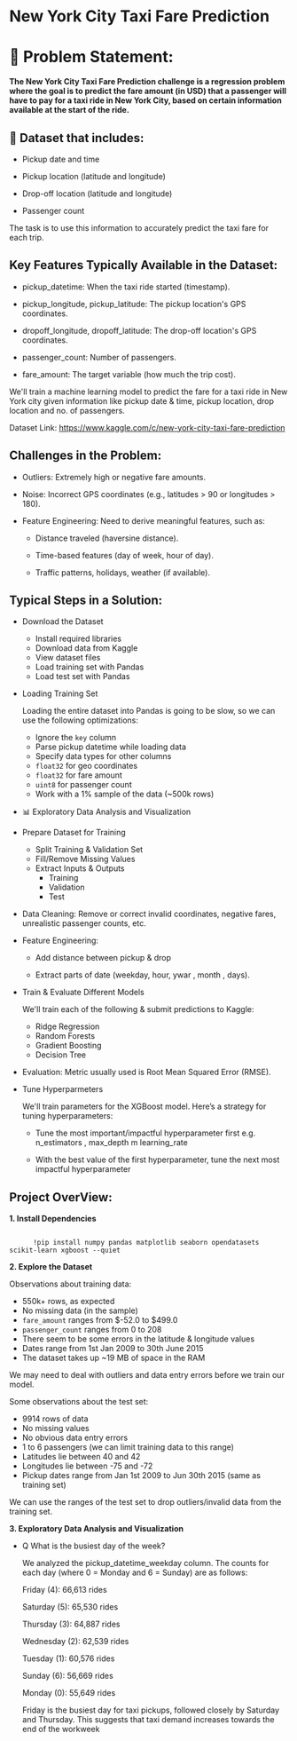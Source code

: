# New York City Taxi Fare Prediction

<h1> 📌 Problem Statement:</h1>
<b>
The New York City Taxi Fare Prediction challenge is a regression problem where the goal is to predict the fare amount (in USD) that a passenger will have to pay for a taxi ride in New York City, based on certain information available at the start of the ride.
</b>

<h2>
 📂 Dataset that includes:
</h2>

- Pickup date and time

- Pickup location (latitude and longitude)

- Drop-off location (latitude and longitude)

- Passenger count


The task is to use this information to accurately predict the taxi fare for each trip.

<h2>
 Key Features Typically Available in the Dataset:
</h2>

- pickup_datetime: When the taxi ride started (timestamp).

- pickup_longitude, pickup_latitude: The pickup location's GPS coordinates.

- dropoff_longitude, dropoff_latitude: The drop-off location's GPS coordinates.

- passenger_count: Number of passengers.

- fare_amount: The target variable (how much the trip cost).

We'll train a machine learning model to predict the fare for a taxi ride in New York city given information like pickup date & time, pickup location, drop location and no. of passengers.

Dataset Link: https://www.kaggle.com/c/new-york-city-taxi-fare-prediction

<h2>
 Challenges in the Problem:
</h2>

 
- Outliers: Extremely high or negative fare amounts.

- Noise: Incorrect GPS coordinates (e.g., latitudes > 90 or longitudes > 180).

- Feature Engineering: Need to derive meaningful features, such as:

    - Distance traveled (haversine distance).

    - Time-based features (day of week, hour of day).

    - Traffic patterns, holidays, weather (if available).


<h2>
 Typical Steps in a Solution:
</h2>

- Download the Dataset

   - Install required libraries
   - Download data from Kaggle
   - View dataset files
   - Load training set with Pandas
   - Load test set with Pandas




- Loading Training Set

    Loading the entire dataset into Pandas is going to be slow, so we can use the following optimizations:

     - Ignore the `key` column
     - Parse pickup datetime while loading data
     - Specify data types for other columns
     - `float32` for geo coordinates
     - `float32` for fare amount
     - `uint8` for passenger count
     - Work with a 1% sample of the data (~500k rows)

- 📊 Exploratory Data Analysis and Visualization

 - Prepare Dataset for Training

   - Split Training & Validation Set
   - Fill/Remove Missing Values
   - Extract Inputs & Outputs
     - Training
     - Validation
     - Test


- Data Cleaning: Remove or correct invalid coordinates, negative fares, unrealistic passenger counts, etc.

- Feature Engineering:

   - Add distance between pickup & drop

   - Extract parts of date (weekday, hour, ywar , month , days).



- Train & Evaluate Different Models

    We'll train each of the following & submit predictions to Kaggle:

    - Ridge Regression
    - Random Forests
    - Gradient Boosting
    - Decision Tree

- Evaluation: Metric usually used is Root Mean Squared Error (RMSE).

- Tune Hyperparmeters

    We'll train parameters for the XGBoost model. Here’s a strategy for tuning hyperparameters:

   - Tune the most important/impactful hyperparameter first e.g. n_estimators , max_depth m learning_rate

   - With the best value of the first hyperparameter, tune the next most impactful hyperparameter

<h2>
 Project OverView:
</h2>

 **1. Install Dependencies**
```

      !pip install numpy pandas matplotlib seaborn opendatasets scikit-learn xgboost --quiet
```


**2. Explore the Dataset**

   Observations about training data:

   - 550k+ rows, as expected
   - No missing data (in the sample)
   - `fare_amount` ranges from \$-52.0 to \$499.0
   - `passenger_count` ranges from 0 to 208
   - There seem to be some errors in the latitude & longitude values
   - Dates range from 1st Jan 2009 to 30th June 2015
   - The dataset takes up ~19 MB of space in the RAM

   We may need to deal with outliers and data entry errors before we train our model.


   Some observations about the test set:

   - 9914 rows of data
   - No missing values
   - No obvious data entry errors
   - 1 to 6 passengers (we can limit training data to this range)
   - Latitudes lie between 40 and 42
   - Longitudes lie between -75 and -72
   - Pickup dates range from Jan 1st 2009 to Jun  30th 2015 (same as training set)

   We can use the ranges of the test set to drop outliers/invalid data from the training set.


**3. Exploratory Data Analysis and Visualization**

   - Q What is the busiest day of the week?

       We analyzed the pickup_datetime_weekday column. The counts for each day (where 0 = Monday and 6 = Sunday) are as follows:

        Friday (4): 66,613 rides
        
        Saturday (5): 65,530 rides
        
        Thursday (3): 64,887 rides
        
        Wednesday (2): 62,539 rides
        
        Tuesday (1): 60,576 rides
        
        Sunday (6): 56,669 rides
        
        Monday (0): 55,649 rides

     Friday is the busiest day for taxi pickups, followed closely by Saturday and Thursday. This suggests that taxi demand increases towards the end of the workweek

   







